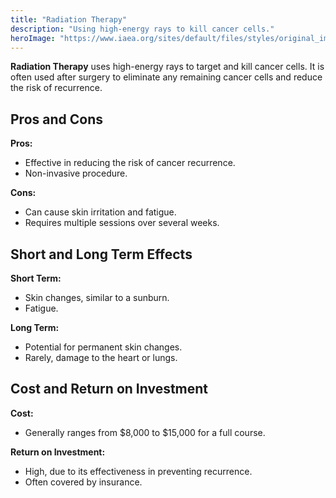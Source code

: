 ```yaml
---
title: "Radiation Therapy"
description: "Using high-energy rays to kill cancer cells."
heroImage: "https://www.iaea.org/sites/default/files/styles/original_image_size/public/radiotherapyv3cover.jpg?itok=XzQHqTpC"
---
```


**Radiation Therapy** uses high-energy rays to target and kill cancer cells. It is often used after surgery to eliminate any remaining cancer cells and reduce the risk of recurrence.

## Pros and Cons

**Pros:**

- Effective in reducing the risk of cancer recurrence.
- Non-invasive procedure.

**Cons:**

- Can cause skin irritation and fatigue.
- Requires multiple sessions over several weeks.

## Short and Long Term Effects

**Short Term:**

- Skin changes, similar to a sunburn.
- Fatigue.

**Long Term:**

- Potential for permanent skin changes.
- Rarely, damage to the heart or lungs.

## Cost and Return on Investment

**Cost:**

- Generally ranges from $8,000 to $15,000 for a full course.

**Return on Investment:**

- High, due to its effectiveness in preventing recurrence.
- Often covered by insurance.
